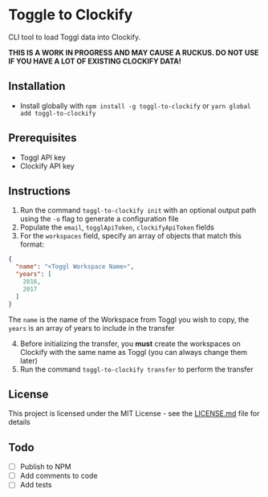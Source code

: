 # Toggle to Clockify

CLI tool to load Toggl data into Clockify.

**THIS IS A WORK IN PROGRESS AND MAY CAUSE A RUCKUS. DO NOT USE IF YOU HAVE A LOT OF EXISTING CLOCKIFY DATA!**

## Installation
- Install globally with `npm install -g toggl-to-clockify` or `yarn global add toggl-to-clockify`

## Prerequisites
- Toggl API key
- Clockify API key

## Instructions
1. Run the command `toggl-to-clockify init` with an optional output path using the `-o` flag to generate a configuration file
2. Populate the `email`, `togglApiToken`, `clockifyApiToken` fields
3. For the `workspaces` field, specify an array of objects that match this format:
```json
{
  "name": "<Toggl Workspace Name>",
  "years": [
    2016,
    2017
  ]
}
```
The `name` is the name of the Workspace from Toggl you wish to copy, the `years` is an array of years to include in the transfer

4. Before initializing the transfer, you **must** create the workspaces on Clockify with the same name as Toggl (you can always change them later)
5. Run the command `toggl-to-clockify transfer` to perform the transfer

## License

This project is licensed under the MIT License - see the [LICENSE.md](LICENSE.md) file for details

## Todo
- [ ] Publish to NPM
- [ ] Add comments to code
- [ ] Add tests
